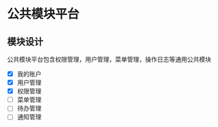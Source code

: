 # 公共模块平台

## 模块设计
公共模块平台包含权限管理，用户管理，菜单管理，操作日志等通用公共模块
- [x] 我的账户
- [x] 用户管理
- [x] 权限管理
- [ ] 菜单管理
- [ ] 待办管理
- [ ] 通知管理